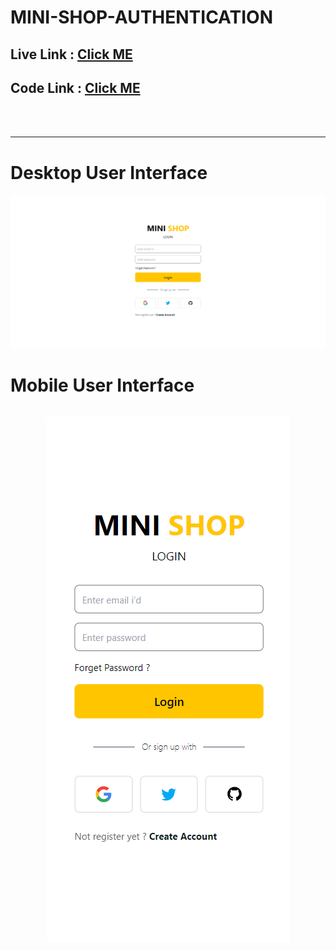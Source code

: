 # MINI-SHOP-AUTHENTICATION

## Live Link : [Click ME](https://mini-shop-live.netlify.app/)

## Code Link : [Click ME](./my-app)

<br />
<br />

<hr />

# Desktop User Interface

![ui-1](./my-app/public/ui-1.png)

# Mobile User Interface

<div style="display:flex; justify-content:center">

![ui-1](./my-app/public/ui-2.png)

</div>
